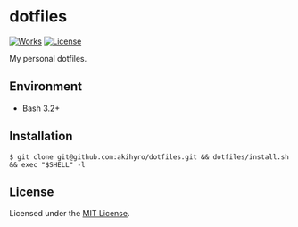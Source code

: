 # dotfiles

[![Works][Works Badge]][Works]
[![License][License Badge]][License]

[Works Badge]: https://cdn.rawgit.com/nikku/works-on-my-machine/v0.2.0/badge.svg
[Works]: https://github.com/nikku/works-on-my-machine
[License Badge]: https://img.shields.io/badge/license-MIT-brightgreen.svg
[License]: LICENSE.txt

My personal dotfiles.  

## Environment

* Bash 3.2+

## Installation

```console
$ git clone git@github.com:akihyro/dotfiles.git && dotfiles/install.sh && exec "$SHELL" -l
```

## License

Licensed under the [MIT License].  

[MIT License]: LICENSE.txt
